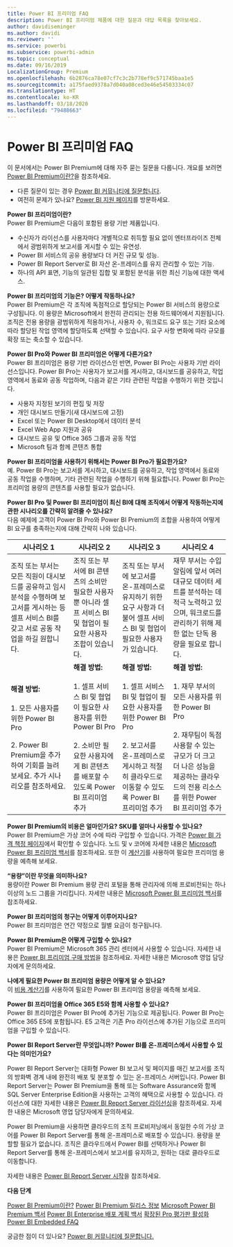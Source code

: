 ```yaml
---
title: Power BI 프리미엄 FAQ
description: Power BI 프리미엄 제품에 대한 질문과 대답 목록을 찾아보세요.
author: davidiseminger
ms.author: davidi
ms.reviewer: ''
ms.service: powerbi
ms.subservice: powerbi-admin
ms.topic: conceptual
ms.date: 09/16/2019
LocalizationGroup: Premium
ms.openlocfilehash: 6b2876ca78e07cf7c3c2b778ef9c571745baa1e5
ms.sourcegitcommit: a175faed9378a7d040a08ced3e46e54503334c07
ms.translationtype: HT
ms.contentlocale: ko-KR
ms.lasthandoff: 03/18/2020
ms.locfileid: "79488663"
---
```

# <a name="power-bi-premium-faq"></a>Power BI 프리미엄 FAQ

이 문서에서는 Power BI Premium에 대해 자주 묻는 질문을 다룹니다. 개요를 보려면 [Power BI Premium이란?](service-premium-what-is.md)을 참조하세요.

* 다른 질문이 있는 경우 [Power BI 커뮤니티에 질문합니다](https://community.powerbi.com/).
* 여전히 문제가 있나요? [Power BI 지원 페이지](https://powerbi.microsoft.com/support/)를 방문하세요.

**Power BI 프리미엄이란?**  
Power BI Premium은 다음이 포함된 용량 기반 제품입니다.

* 수신자가 라이선스를 사용자마다 개별적으로 취득할 필요 없이 엔터프라이즈 전체에서 광범위하게 보고서를 게시할 수 있는 유연성.
* Power BI 서비스의 공유 용량보다 더 커진 규모 및 성능.
* Power BI Report Server로 BI 자산 온-프레미스를 유지 관리할 수 있는 기능.
* 하나의 API 표면, 기능의 일관된 집합 및 포함된 분석을 위한 최신 기능에 대한 액세스.

**Power BI 프리미엄의 기능은? 어떻게 작동하나요?**  
Power BI Premium은 각 조직에 독점적으로 할당되는 Power BI 서비스의 용량으로 구성됩니다. 이 용량은 Microsoft에서 완전히 관리되는 전용 하드웨어에서 지원됩니다. 조직은 전용 용량을 광범위하게 적용하거나, 사용자 수, 워크로드 요구 또는 기타 요소에 따라 할당된 작업 영역에 할당하도록 선택할 수 있습니다. 요구 사항 변화에 따라 규모를 확장 또는 축소할 수 있습니다.

**Power BI Pro와 Power BI 프리미엄은 어떻게 다른가요?**  
Power BI 프리미엄은 용량 기반 라이선스인 반면, Power BI Pro는 사용자 기반 라이선스입니다. Power BI Pro는 사용자가 보고서를 게시하고, 대시보드를 공유하고, 작업 영역에서 동료와 공동 작업하며, 다음과 같은 기타 관련된 작업을 수행하기 위한 것입니다.

* 사용자 지정된 보기의 편집 및 저장
* 개인 대시보드 만들기(새 대시보드에 고정)
* Excel 또는 Power BI Desktop에서 데이터 분석
* Excel Web App 지원과 공유
* 대시보드 공유 및 Office 365 그룹과 공동 작업
* Microsoft 팀과 함께 콘텐츠 통합

**Power BI 프리미엄을 사용하기 위해서는 Power BI Pro가 필요한가요?**  
예. Power BI Pro는 보고서를 게시하고, 대시보드를 공유하고, 작업 영역에서 동료와 공동 작업을 수행하며, 기타 관련된 작업을 수행하기 위해 필요합니다. Power BI Pro는 프리미엄 용량의 콘텐츠를 사용할 필요가 없습니다.

**Power BI Pro 및 Power BI 프리미엄이 최신 BI에 대해 조직에서 어떻게 작동하는지에 관한 시나리오를 간략히 알려줄 수 있나요?**  
다음 예제에 고객이 Power BI Pro와 Power BI Premium의 조합을 사용하여 어떻게 BI 요구를 충족하는지에 대해 간략히 나와 있습니다.

| 시나리오 1 | 시나리오 2 | 시나리오 3 | 시나리오 4 |
| --- | --- | --- | --- |
| 조직 또는 부서는 모든 직원이 대시보드를 공유하고 임시 분석을 수행하며 보고서를 게시하는 등 셀프 서비스 BI를 갖고 서로 공동 작업을 하길 원합니다. | 조직 또는 부서에 BI 콘텐츠의 소비만 필요한 사용자뿐 아니라 셀프 서비스 BI 및 협업이 필요한 사용자 조합이 있습니다. | 조직 또는 부서에 보고서를 온-프레미스로 유지하기 위한 요구 사항과 더불어 셀프 서비스 BI 및 협업이 필요한 사용자가 있습니다. | 재무 부서는 수입 알림에 앞서 여러 대규모 데이터 세트를 분석하는 데 적극 노력하고 있으며, 워크로드를 관리하기 위해 제한 없는 단독 용량을 필요로 합니다. |
| **해결 방법:**<br/><br/>1. 모든 사용자를 위한 Power BI Pro<br/><br/>2. Power BI Premium을 추가하여 기회를 늘려 보세요. 추가 시나리오를 참조하세요. |**해결 방법:**<br/><br/>1. 셀프 서비스 BI 및 협업이 필요한 사용자를 위한 Power BI Pro<br/><br/>2. 소비만 필요한 사용자에게 BI 콘텐츠를 배포할 수 있도록 Power BI 프리미엄 추가 |**해결 방법:**<br/><br/>1. 셀프 서비스 BI 및 협업이 필요한 사용자를 위한 Power BI Pro<br/><br/>2. 보고서를 온-프레미스로 게시하고 적절히 클라우드로 이동할 수 있도록 Power BI 프리미엄 추가 |**해결 방법:**<br/><br/>1. 재무 부서의 모든 사용자를 위한 Power BI Pro<br/><br/>2. 재무팀이 독점 사용할 수 있는 규모가 더 크고 더 나은 성능을 제공하는 클라우드의 전용 리소스를 위한 Power BI 프리미엄 추가 |

**Power BI Premium의 비용은 얼마인가요? SKU를 얼마나 사용할 수 있나요?**  
Power BI Premium은 가상 코어 수에 따라 구입할 수 있습니다. 가격은 [Power BI 가격 책정 페이지](https://powerbi.microsoft.com/pricing/)에서 확인할 수 있습니다. 노드 및 v 코어에 자세한 내용은 [Microsoft Power BI 프리미엄 백서](https://aka.ms/pbipremiumwhitepaper)를 참조하세요. 또한 이 [계산기](https://powerbi.microsoft.com/calculator/)를 사용하여 필요한 프리미엄 용량을 예측해 보세요.

**“용량”이란 무엇을 의미하나요?**  
용량이란 Power BI Premium 용량 관리 포털을 통해 관리자에 의해 프로비전되는 하나 이상의 노드 그룹을 가리킵니다. 자세한 내용은 [Microsoft Power BI 프리미엄 백서](https://aka.ms/pbipremiumwhitepaper)를 참조하세요.

**Power BI 프리미엄의 청구는 어떻게 이루어지나요?**  
Power BI 프리미엄은 연간 약정으로 월별 요금이 청구됩니다.

**Power BI Premium은 어떻게 구입할 수 있나요?**  
Power BI Premium은 Microsoft 365 관리 센터에서 사용할 수 있습니다. 자세한 내용은 [Power BI 프리미엄 구매 방법](service-admin-premium-purchase.md)을 참조하세요. 자세한 내용은 Microsoft 영업 담당자에게 문의하세요.

**나에게 필요한 Power BI 프리미엄 용량은 어떻게 알 수 있나요?**  
이 [비용 계산기](https://powerbi.microsoft.com/calculator/)를 사용하여 필요한 Power BI 프리미엄 용량을 예측해 보세요.

**Power BI 프리미엄을 Office 365 E5와 함께 사용할 수 있나요?**  
Power BI 프리미엄은 Power BI Pro에 추가된 기능으로 제공됩니다. Power BI Pro는 Office 365 E5에 포함됩니다. E5 고객은 기존 Pro 라이선스에 추가된 기능으로 프리미엄을 구입할 수 있습니다.

**Power BI Report Server란 무엇입니까? Power BI를 온-프레미스에서 사용할 수 있다는 의미인가요?**

Power BI Report Server는 대화형 Power BI 보고서 및 페이지를 매긴 보고서를 조직의 방화벽 경계 내에 완전히 배포 및 분포할 수 있는 온-프레미스 서버입니다. Power BI Report Server는 Power BI Premium을 통해 또는 Software Assurance와 함께 SQL Server Enterprise Edition을 사용하는 고객의 혜택으로 사용할 수 있습니다. 라이선스에 대한 자세한 내용은 [Power BI Report Server 라이선싱](report-server/get-started.md#licensing-power-bi-report-server)을 참조하세요. 자세한 내용은 Microsoft 영업 담당자에게 문의하세요.

Power BI Premium을 사용하면 클라우드의 조직 프로비저닝에서 동일한 수의 가상 코어를 Power BI Report Server를 통해 온-프레미스로 배포할 수 있습니다. 용량을 분할할 필요가 없습니다. 조직은 클라우드에서 Power BI를 선택하거나 Power BI Report Server를 통해 온-프레미스에서 보고서를 유지하고, 원하는 대로 클라우드로 이동합니다.

자세한 내용은 [Power BI Report Server 시작](report-server/get-started.md)을 참조하세요.

**다음 단계**

[Power BI Premium이란?](service-premium-what-is.md)
[Power BI Premium 릴리스 정보](service-premium-release-notes.md)
[Microsoft Power BI Premium 백서](https://aka.ms/pbipremiumwhitepaper)
[Power BI Enterprise 배포 계획 백서](https://aka.ms/pbienterprisedeploy)
[확장된 Pro 평가판 활성화](service-extended-pro-trial.md)
[Power BI Embedded FAQ](developer/embedded/embedded-faq.md)

궁금한 점이 더 있나요? [Power BI 커뮤니티에 질문합니다.](https://community.powerbi.com/)